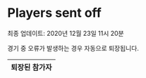 # Players sent off
최종 업데이트: 2020년 12월 23일 11시 20분


경기 중 오류가 발생하는 경우 자동으로 퇴장됩니다.


| 퇴장된 참가자 |
|:---:|